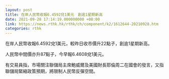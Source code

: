 ```yaml
---
layout: post
title: 在岸人民幣收報6.4592兌1美元　創逾1星期新高
date: 2021-09-28 17:14:19.000000000 +08:00
link: https://news.rthk.hk/rthk/ch/component/k2/1612644-20210928.htm
categories: rthk
---
```


在岸人民幣收報6.4592兌1美元，較昨日收市價升22點子，創逾1星期新高。

人民幣中間價亦升87點子，今早報6.4608兌1美元。

有交易員指，市場關注聯儲局主席鮑威爾及美國財長耶倫周二在國會的發言，又指聯儲局緊縮政策預期，將限制人民幣反彈空間。
